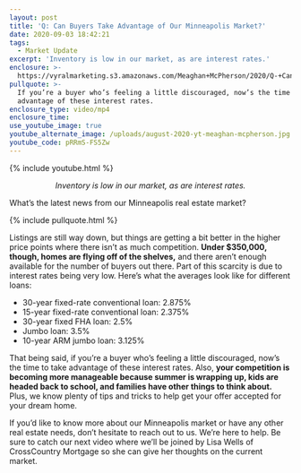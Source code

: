 ```yaml
---
layout: post
title: 'Q: Can Buyers Take Advantage of Our Minneapolis Market?'
date: 2020-09-03 18:42:21
tags:
  - Market Update
excerpt: 'Inventory is low in our market, as are interest rates.'
enclosure: >-
  https://vyralmarketing.s3.amazonaws.com/Meaghan+McPherson/2020/Q-+Can+Buyers+Take+Advantage+of+Our+Minneapolis+Market_.mp4
pullquote: >-
  If you’re a buyer who’s feeling a little discouraged, now’s the time to take
  advantage of these interest rates.
enclosure_type: video/mp4
enclosure_time:
use_youtube_image: true
youtube_alternate_image: /uploads/august-2020-yt-meaghan-mcpherson.jpg
youtube_code: pRRmS-FS5Zw
---
```


{% include youtube.html %}

<p style="text-align:center;"><em>Inventory is low in our market, as are interest rates.</em></p>

What’s the latest news from our Minneapolis real estate market?

{% include pullquote.html %}

Listings are still way down, but things are getting a bit better in the higher price points where there isn’t as much competition. **Under $350,000, though, homes are flying off of the shelves,** and there aren’t enough available for the number of buyers out there. Part of this scarcity is due to interest rates being very low. Here’s what the averages look like for different loans:

* 30-year fixed-rate conventional loan: 2.875%
* 15-year fixed-rate conventional loan: 2.375%
* 30-year fixed FHA loan: 2.5%
* Jumbo loan: 3.5%
* 10-year ARM jumbo loan: 3.125%

That being said, if you’re a buyer who’s feeling a little discouraged, now’s the time to take advantage of these interest rates. Also, **your competition is becoming more manageable because summer is wrapping up, kids are headed back to school, and families have other things to think about.** Plus, we know plenty of tips and tricks to help get your offer accepted for your dream home.&nbsp;

If you’d like to know more about our Minneapolis market or have any other real estate needs, don’t hesitate to reach out to us. We’re here to help. Be sure to catch our next video where we’ll be joined by Lisa Wells of CrossCountry Mortgage so she can give her thoughts on the current market.&nbsp;